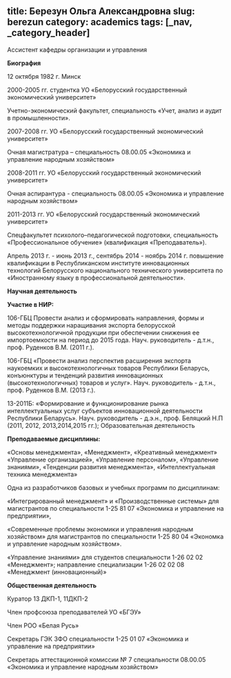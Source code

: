 title: Березун Ольга Александровна
slug: berezun
category: academics
tags: [_nav, _category_header]
---

Ассистент кафедры организации и управления


__Биография__

12 октября 1982 г. Минск

2000-2005 гг.  студентка УО «Белорусский государственный экономический университет»

Учетно-экономический факультет, специальность «Учет, анализ и аудит в промышленности».

2007-2008 гг.  УО «Белорусский государственный экономический университет»

Очная магистратура – специальность 08.00.05  «Экономика и управление народным хозяйством»

2008-2011 гг. УО «Белорусский государственный экономический университет»

Очная аспирантура  -  специальность 08.00.05  «Экономика и управление народным хозяйством»

2011-2013 гг. УО «Белорусский государственный экономический университет»

Спецфакультет психолого–педагогической подготовки, специальность  «Профессиональное обучение» (квалификация «Преподаватель»).

Апрель 2013 г. - июнь 2013 г., сентябрь 2014 - ноябрь 2014 г.  повышение  квалификации в Республиканском институте инновационных технологий Белорусского национального технического университета по «Иностранному языку в профессиональной деятельности».

__Научная деятельность__

__Участие в НИР:__

106-ГБЦ Провести анализ и сформировать направления, формы и методы поддержки наращивания экспорта белорусской высокотехнологичной продукции при обеспечении снижения ее импортоемкости на период до 2015 года. Науч. руководитель  - д.т.н., проф. Руденков В.М. (2011 г.).

106-ГБЦ «Провести анализ перспектив расширения экспорта наукоемких и высокотехнологичных товаров Республики Беларусь, конъюнктуры и тенденций развития инновационных (высокотехнологичных) товаров и услуг». Науч. руководитель  - д.т.н., проф. Руденков В.М. (2013 г.).

13-2011Б: «Формирование и функционирование рынка интеллектуальных услуг субъектов инновационной деятельности Республики Беларусь». Науч. руководитель  - д.э.н., проф. Беляцкий Н.П (2011, 2012, 2013,2014,2015 гг.);
Образовательная деятельность

__Преподаваемые дисциплины:__

«Основы менеджмента», «Менеджмент», «Креативный менеджмент» «Управление организацией», «Управление персоналом», «Управление знаниями», «Тенденции развития менеджмента», «Интеллектуальная техника менеджмента»

Одна из разработчиков базовых и учебных программ по дисциплинам:

 «Интегрированный менеджмент» и «Производственные системы» для магистрантов по специальности 1-25 81 07 «Экономика и управление на предприятии»,

«Современные проблемы экономики и управления народным хозяйством» для магистрантов по специальности 1-25 80 04 «Экономка и  управление народным хозяйством».

«Управление знаниями»  для студентов специальности 1-26 02 02 «Менеджмент»;  направление специализации 1-26 02 02 08 «Менеджмент (инновационный)»

__Общественная деятельность__

Куратор 13 ДКП-1, 11ДКП-2

Член  профсоюза  преподавателей УО «БГЭУ»

Член РОО «Белая Русь»

Секретарь ГЭК ЗФО специальности 1-25 01 07 «Экономика и управление на предприятии»

Секретарь аттестационной комиссии № 7 специальности 08.00.05 «Экономика и управление народным хозяйством»
